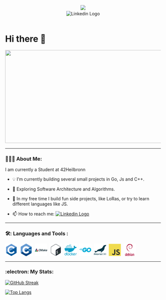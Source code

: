 <div id="header" align="center">
  <img src="https://user-images.githubusercontent.com/74038190/219923809-b86dc415-a0c2-4a38-bc88-ad6cf06395a8.gif" width="100"/>
</div>
<div id="logos" align="center">
  <img src="https://user-images.githubusercontent.com/74038190/235294012-0a55e343-37ad-4b0f-924f-c8431d9d2483.gif" width="60" height="60" alt="Linkedin Logo"/>
</div>
<div id="viewers" align="center">
<img src="https://komarev.com/ghpvc/?username=mleibeng&style=flat-square&color=blue" alt=""/>  
</div>
<h1>
  Hi there 👋
</h1>
<div align="center">
  <img src="https://media.giphy.com/media/dWesBcTLavkZuG35MI/giphy.gif" width="600" height="300"/>
</div>

---

### 🧑🏻‍💻 About Me:
I am currently a Student at 42Heilbronn

- 💡 I’m currently building several small projects in Go, Js and C++.

- 📜 Exploring Software Architecture and Algorithms.

- 🚧 In my free time I build fun side projects, like LoRas, or try to learn different languages like JS.

- 📫 How to reach me: [![Linkedin Logo](https://img.shields.io/badge/-kakbar-blue?style=flat&logo=Linkedin&logoColor=white)](your-linkedin-url)

---

### 🛠️: Languages and Tools :

<div>
  <img src="https://github.com/devicons/devicon/blob/master/icons/c/c-original.svg" title="C" alt="C" width="40" height="40"/>&nbsp;
  <img src="https://github.com/devicons/devicon/blob/master/icons/cplusplus/cplusplus-original.svg" title="C++" alt="C++" width="40" height="40"/>&nbsp;
  <img src="https://github.com/devicons/devicon/blob/master/icons/cmake/cmake-original-wordmark.svg" title="CMake" alt="Cmake" width="40" height="40" fill="white"/>&nbsp;
  <img src="https://github.com/devicons/devicon/blob/master/icons/bash/bash-original.svg" title="Bash" alt="Bash" width="40" height="40" fill="white"/>&nbsp;
  <img src="https://github.com/devicons/devicon/blob/master/icons/docker/docker-plain-wordmark.svg" title="Docker" alt="Docker" width="40" height="40"/>&nbsp;
  <img src="https://github.com/devicons/devicon/blob/master/icons/go/go-original-wordmark.svg" title="Go" alt="Go" width="40" height="40"/>&nbsp;
  <img src="https://github.com/devicons/devicon/blob/master/icons/mariadb/mariadb-original-wordmark.svg" title="MariaDB" alt="MariaDB" width="40" height="40"/>&nbsp;
  <img src="https://github.com/devicons/devicon/blob/master/icons/javascript/javascript-original.svg" alt="JavaScript" width="40" height="40"/>&nbsp;
  <img src="https://github.com/devicons/devicon/blob/master/icons/debian/debian-plain-wordmark.svg" title="Debian" alt="Debian" width="40" height="40"/>&nbsp;
</div>

---

### :electron: My Stats:

[![GitHub Streak](https://github-readme-streak-stats.herokuapp.com?user=mleibeng&theme=tokyonight-duo&date_format=j%20M%5B%20Y%5D)](https://git.io/streak-stats)

[![Top Langs](https://github-readme-stats.vercel.app/api/top-langs/?username=mleibeng&layout=compact&theme=vision-friendly-dark)](https://github.com/anuraghazra/github-readme-stats)

<!-- <div "https://media1.giphy.com/media/v1.Y2lkPTc5MGI3NjExc2lhZm56OGdzM256b3N0Ym41YnpudnhtcWU1eGkxdHF3Z2cwdjZ3dyZlcD12MV9pbnRlcm5hbF9naWZfYnlfaWQmY3Q9Zw/xT5LME6604zSIW4YBq/giphy.webp" /> -->
